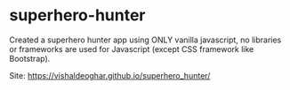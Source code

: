 # superhero-hunter
Created a superhero hunter app using ONLY vanilla javascript, no libraries or frameworks are used for Javascript (except CSS framework like Bootstrap).

Site: https://vishaldeoghar.github.io/superhero_hunter/
